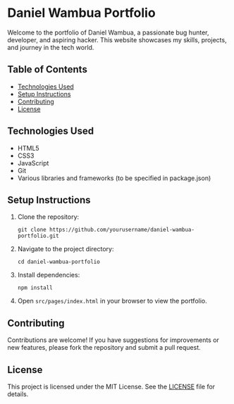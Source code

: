 # Daniel Wambua Portfolio

Welcome to the portfolio of Daniel Wambua, a passionate bug hunter, developer, and aspiring hacker. This website showcases my skills, projects, and journey in the tech world.

## Table of Contents

- [Technologies Used](#technologies-used)
- [Setup Instructions](#setup-instructions)
- [Contributing](#contributing)
- [License](#license)

## Technologies Used

- HTML5
- CSS3
- JavaScript
- Git
- Various libraries and frameworks (to be specified in package.json)

## Setup Instructions

1. Clone the repository:
   ```
   git clone https://github.com/yourusername/daniel-wambua-portfolio.git
   ```
2. Navigate to the project directory:
   ```
   cd daniel-wambua-portfolio
   ```
3. Install dependencies:
   ```
   npm install
   ```
4. Open `src/pages/index.html` in your browser to view the portfolio.

## Contributing

Contributions are welcome! If you have suggestions for improvements or new features, please fork the repository and submit a pull request.

## License

This project is licensed under the MIT License. See the [LICENSE](LICENSE) file for details.